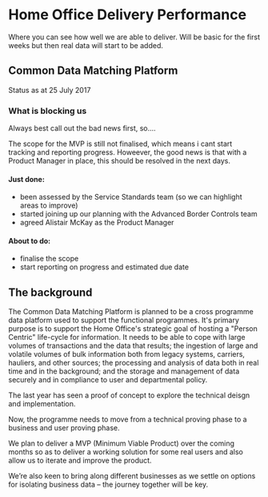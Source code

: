 # Home Office Delivery Performance

Where you can see how well we are able to deliver. Will be basic for the first weeks but then real data will start to be added.

## Common Data Matching Platform 
Status as at 25 July 2017

### What is blocking us
Always best call out the bad news first, so....

The scope for the MVP is still not finalised, which means i cant start tracking and reporting progress. Howeever, the good news is that with a Product Manager in place, this should be resolved in the next days.

#### Just done:
- been assessed by the Service Standards team (so we can highlight areas to improve)
- started joining up our planning with the Advanced Border Controls team
- agreed Alistair McKay as the Product Manager

#### About to do:

- finalise the scope
- start reporting on progress and estimated due date

## The background

The Common Data Matching Platform is planned to be a cross programme data platform used to support the functional programmes. It's primary purpose is to support the Home Office's strategic goal of hosting a "Person Centric" life-cycle for information. It needs to be able to cope with large volumes of transactions and the data that results; the ingestion of large and volatile volumes of bulk information both from legacy systems, carriers, hauliers, and other sources; the processing and analysis of data both in real time and in the background; and the storage and management of data securely and in compliance to user and departmental policy.

The last year has seen a proof of concept to explore the technical deisgn and implementation.

Now, the programme needs to move from a technical proving phase to a business and user proving phase.

We plan to deliver a MVP (Minimum Viable Product) over the coming months so as to deliver a working solution for some real users and also allow us to iterate and improve the product.

We’re also keen to bring along different businesses as we settle on options for isolating business data – the journey together will be key.
